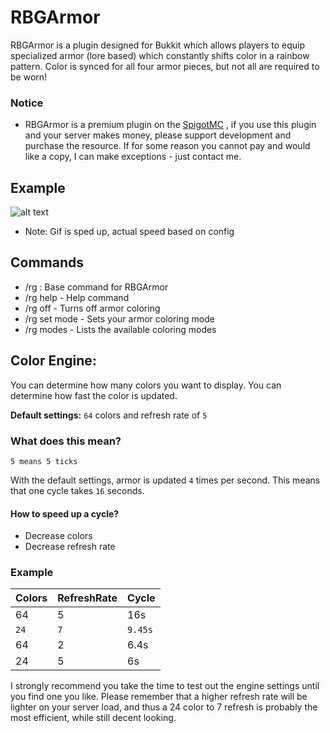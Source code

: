 # RBGArmor

RBGArmor is a plugin designed for Bukkit which allows players to equip specialized armor (lore based) which constantly shifts color in a rainbow pattern. Color is synced for all four armor pieces, but not all are required to be worn! 

### Notice
- RBGArmor is a premium plugin on the [SpigotMC](http://www.spigotmc.org/resources/) , if you use this plugin and your server makes money, please support development and purchase the resource. If for some reason you cannot pay and would like a copy, I can make exceptions - just contact me.  

## Example
![alt text](http://nick.porillo.net/images/rg.gif "Example")
- Note: Gif is sped up, actual speed based on config

## Commands
- /rg : Base command for RBGArmor
- /rg help - Help command
- /rg off - Turns off armor coloring
- /rg set mode - Sets your armor coloring mode 
- /rg modes - Lists the available coloring modes

## Color Engine: 

You can determine how many colors you want to display. 
You can determine how fast the color is updated.

**Default settings:** `64` colors and refresh rate of `5`

### What does this mean? 
`5 means 5 ticks`

With the default settings, armor is updated `4` times per second. 
This means that one cycle takes `16` seconds. 

#### How to speed up a cycle?
- Decrease colors
- Decrease refresh rate 

### Example
Colors | RefreshRate | Cycle | 
--- | --- | ---
64 | 5 | 16s 
`24` | `7` | `9.45s`
64 | 2 | 6.4s 
24 | 5 | 6s

I strongly recommend you take the time to test out the engine settings until you find one you like. Please remember that a higher refresh rate will be lighter on your server load, and thus a 24 color to 7 refresh is probably the most efficient, while still decent looking. 
 


